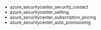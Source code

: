 - azure_securitycenter_security_contact
- azure_securitycenter_setting
- azure_securitycenter_subscription_pricing
- azure_securitycenter_auto_provisioning
